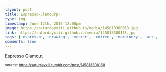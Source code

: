 ```yaml
---
layout: post
title: Espresso-Glamourp-
type: img
timestamp: June 12th, 2016 12:00pm
image: https://saturdayxiii.github.io/media/145813300168.jpg
link: https://saturdayxiii.github.io/media/145813300168.jpg
tags: ["espresso", "drawing", "vector", "coffee", "machinery", "art", "Neon", "showcase"]
comments: true
---
```


Espresso Glamour.
 
  
<small>source: https://saturdayxiii.tumblr.com/post/145813300168</small>